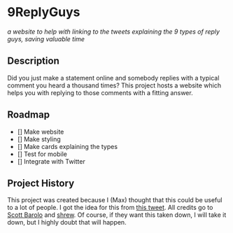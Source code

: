 # 9ReplyGuys
_a website to help with linking to the tweets explaining the 9 types of reply guys, saving valuable time_

## Description
Did you just make a statement online and somebody replies with a typical comment you heard a thousand times?
This project hosts a website which helps you with replying to those comments with a fitting answer.

## Roadmap

- [] Make website
- [] Make styling
- [] Make cards explaining the types
- [] Test for mobile
- [] Integrate with Twitter

## Project History
This project was created because I (Max) thought that this could be useful to a lot of people.
I got the idea for this from [this tweet](https://twitter.com/sbarolo/status/1036685010869407744).
All credits go to [Scott Barolo](https://twitter.com/sbarolo/) and [shrew](https://twitter.com/shrewshrew). Of course, if they want this taken down, I will take it down, but I highly doubt that will happen.

